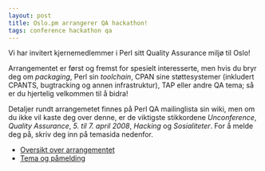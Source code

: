 ```yaml
---
layout: post
title: Oslo.pm arrangerer QA hackathon!
tags: conference hackathon qa
---
```

<p>Vi har invitert kjernemedlemmer i Perl sitt Quality Assurance
miljø til Oslo!</p>

<p>Arrangementet er først og fremst for spesielt interesserte,
men hvis du bryr deg om <em>packaging</em>, Perl sin <em>toolchain</em>,
CPAN sine støttesystemer (inkludert CPANTS, bugtracking og annen
infrastruktur), TAP eller andre QA tema; så er du hjertelig
velkommen til å bidra!</p>

<p>Detaljer rundt arrangemetet finnes på Perl QA mailinglista sin
wiki, men om du ikke vil kaste deg over denne, er de viktigste stikkordene
<em>Unconference</em>, <em>Quality Assurance</em>, <em>5. til 7. april
2008</em>, <em>Hacking</em> og <em>Sosialiteter</em>. For å melde
deg på, skriv deg inn på temasida nedenfor.</p>

<ul>
  <li><a href="http://perl-qa.hexten.net/wiki/index.php/Oslo_QA_Hackathon_2008">Oversikt over arrangementet</a></li>
  <li><a href="http://perl-qa.hexten.net/wiki/index.php/Oslo_QA_Hackathon_2008_Topics">Tema og påmelding</a></li>
</ul>

